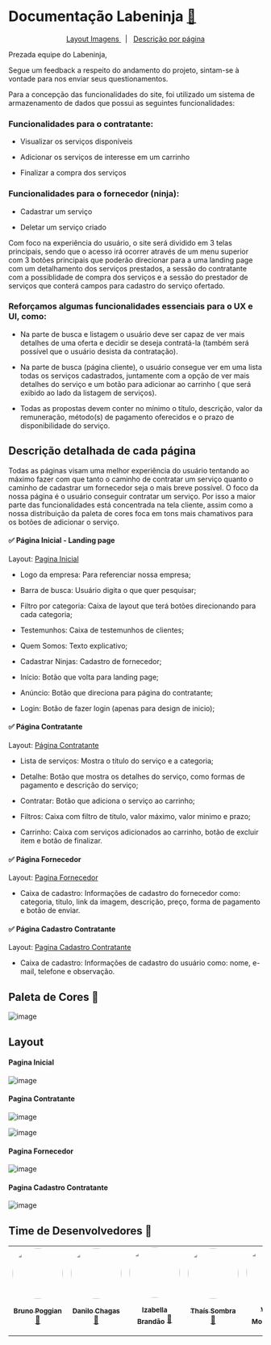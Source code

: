 # Documentação Labeninja <a href='https://emojitool.com/pt/ninja'>🥷</a>

<p align="center">
	 <a href="#layout"> Layout Imagens </a> &#xa0; | &#xa0;
	 <a href="#descricaoPagina"> Descrição por página </a>
</p>


Prezada equipe do Labeninja,

  

Segue um feedback a respeito do andamento do projeto, sintam-se à vontade para nos enviar seus questionamentos.

  
  

Para a concepção das funcionalidades do site, foi utilizado um sistema de armazenamento de dados que possui as seguintes funcionalidades:

  

### Funcionalidades para o contratante:

  

  

- Visualizar os serviços disponíveis

  

- Adicionar os serviços de interesse em um carrinho

  

- Finalizar a compra dos serviços

  

  

### Funcionalidades para o fornecedor (ninja):

  

  

- Cadastrar um serviço

  

- Deletar um serviço criado

  

  

Com foco na experiência do usuário, o site será dividido em 3 telas principais, sendo que o acesso irá ocorrer através de um menu superior com 3 botões principais que poderão direcionar para a uma landing page com um detalhamento dos serviços prestados, a sessão do contratante com a possiblidade de compra dos serviços e a sessão do prestador de serviços que conterá campos para cadastro do serviço ofertado.

  

  

### Reforçamos algumas funcionalidades essenciais para o UX e UI, como:

  

  

- Na parte de busca e listagem o usuário deve ser capaz de ver mais detalhes de uma oferta e decidir se deseja contratá-la (também será possível que o usuário desista da contratação).

  

- Na parte de busca (página cliente), o usuário consegue ver em uma lista todas os serviços cadastrados, juntamente com a opção de ver mais detalhes do serviço e um botão para adicionar ao carrinho ( que será exibido ao lado da listagem de serviços).

  

- Todas as propostas devem conter no mínimo o título, descrição, valor da remuneração, método(s) de pagamento oferecidos e o prazo de disponibilidade do serviço.

  


<h2 id="descricaoPagina" > Descrição detalhada de cada página  </h2 > 
 


  

Todas as páginas visam uma melhor experiência do usuário tentando ao máximo fazer com que tanto o caminho de contratar um serviço quanto o caminho de cadastrar um fornecedor seja o mais breve possível. O foco da nossa página é o usuário conseguir contratar um serviço. Por isso a maior parte das funcionalidades está concentrada na tela cliente, assim como a nossa distribuição da paleta de cores foca em tons mais chamativos para os botões de adicionar o serviço. 

  
  

#### :white_check_mark: Página Inicial - Landing page 
Layout: <a href="#paginaInicial" >Pagina Inicial </a>

- Logo da empresa: Para referenciar nossa empresa;

  

- Barra de busca: Usuário digita o que quer pesquisar;

  

- Filtro por categoria: Caixa de layout que terá botões direcionando para cada categoria;

  

- Testemunhos: Caixa de testemunhos de clientes;

  

- Quem Somos: Texto explicativo;

  

- Cadastrar Ninjas: Cadastro de fornecedor;

  

- Início: Botão que volta para landing page;

  

- Anúncio: Botão que direciona para página do contratante;

  

- Login: Botão de fazer login (apenas para design de inicio);

  

  

####  :white_check_mark: Página Contratante 

Layout: <a href="#paginaContratante" >Página Contratante </a>

  

- Lista de serviços: Mostra o título do serviço e a categoria;

- Detalhe: Botão que mostra os detalhes do serviço, como formas de pagamento e descrição do serviço;

- Contratar: Botão que adiciona o serviço ao carrinho;

- Filtros: Caixa com filtro de titulo, valor máximo, valor minimo e prazo;

- Carrinho: Caixa com serviços adicionados ao carrinho, botão de excluir item e botão de finalizar.

  

#### :white_check_mark: Página Fornecedor 

Layout: <a href="#paginaFornecedor" >Pagina Fornecedor </a>

- Caixa de cadastro: Informações de cadastro do fornecedor como: categoria, titulo, link da imagem, descrição, preço, forma de pagamento e botão de enviar.

  
  
  

#### :white_check_mark: Página Cadastro Contratante 

Layout: <a href="#paginaCadastroContratante" >Pagina Cadastro Contratante </a>

- Caixa de cadastro: Informações de cadastro do usuário como: nome, e-mail, telefone e observação.

  
  

## Paleta de Cores  :art:

  

![image](https://user-images.githubusercontent.com/82537066/122987797-62609d80-d377-11eb-96b5-33abaf27643a.png)

  

<h2 id="layout">  Layout</h2> 

<h4 id="paginaInicial">Pagina Inicial</h3>

![image](https://user-images.githubusercontent.com/82537066/122992425-7ce94580-d37c-11eb-839b-50bdd4054dd5.png)

<h4 id="paginaContratante" > Pagina Contratante</h3>

![image](https://user-images.githubusercontent.com/82537066/122992550-9ee2c800-d37c-11eb-8008-215c11149bd9.png)

![image](https://user-images.githubusercontent.com/82537066/122992737-d5b8de00-d37c-11eb-8735-94ccd17f0d0b.png)

  <h4 id="paginaFornecedor" > Pagina Fornecedor</h3>

![image](https://user-images.githubusercontent.com/82537066/122994091-722fb000-d37e-11eb-939c-e094e0f8621e.png)

  <h4 id="paginaCadastroContratante" > Pagina Cadastro Contratante</h3>


![image](https://user-images.githubusercontent.com/82537066/122994203-93909c00-d37e-11eb-85a7-e22e9df04294.png)
## Time de Desenvolvedores  :construction_worker:

<table>
<tr>



<td align="center"><a href="https://github.com/BrunoPogianMallta"><img style="border-radius: 50%" src="https://avatars.githubusercontent.com/u/74029775?v=4" width="100px" alt=""/>

<br />

<sub><b>Bruno Poggian</b></sub></a> <a href="https://github.com/BrunoPogianMallta">🚀</a></td>

  

  

<td align="center"><a href="https://github.com/danilo-ac"><img style="border-radius: 50%" src="https://avatars.githubusercontent.com/u/83218983?v=4" width="100px" alt=""/>

<br />

<sub><b>Danilo Chagas</b></sub></a> <a href="https://github.com/danilo-ac">🚀</a></td>

  

<td align="center"><a href="https://github.com/bellacbs"><img style="border-radius: 50%" src="https://avatars.githubusercontent.com/u/35279793?v=4" width="100px" alt=""/>

<br />

<sub><b>Izabella Brandão</b></sub></a> <a href="https://github.com/bellacbs">🚀</a></td>

  

<td align="center"><a href="https://github.com/tshadz"><img style="border-radius: 50%" src="https://avatars.githubusercontent.com/u/80704054?v=4" width="100px" alt=""/>

<br />

<sub><b>Thaís Sombra</b></sub></a> <a href="https://github.com/tshadz">🚀</a></td>

  

<td align="center"><a href="https://github.com/VitoriaMochovik"><img style="border-radius: 50%" src="https://avatars.githubusercontent.com/u/82537066?v=4" width="100px" alt=""/>

<br />

<sub><b>Vitória Mochovik</b></sub></a> <a href="https://github.com/VitoriaMochovik">🚀</a></td>

</tr>
</table>
